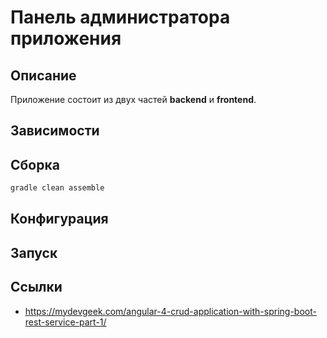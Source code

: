 # Панель администратора приложения 

## Описание

Приложение состоит из двух частей  **backend** и **frontend**. 

## Зависимости

## Сборка

 
```sh
gradle clean assemble
```

## Конфигурация

## Запуск

## Ссылки

* https://mydevgeek.com/angular-4-crud-application-with-spring-boot-rest-service-part-1/